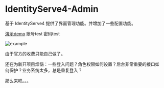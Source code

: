 # IdentityServe4-Admin
基于 IdentityServe4 提供了界面管理功能。并增加了一些配置功能。

[演示demo](http://owenowen.iask.in/index.html "演示demo")  账号test 密码test

![example](https://raw.githubusercontent.com/owenxuwei/ids/master/test.png)

由于官方的收费只能自己做了。

还在为新开项目烦恼：一些登入问题？角色权限如何设置？后台非常重要的接口如何保护？业务系统太多，总是重复登入？ 

那么来吧。。。


